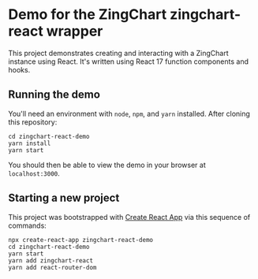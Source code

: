 # Demo for the ZingChart zingchart-react wrapper

This project demonstrates creating and interacting with a ZingChart instance using React.
It's written using React 17 function components and hooks.

## Running the demo

You'll need an environment with `node`, `npm`, and `yarn` installed.
After cloning this repository:

```
cd zingchart-react-demo
yarn install
yarn start
```

You should then be able to view the demo in your browser at `localhost:3000`.
## Starting a new project

This project was bootstrapped with [Create React App](https://github.com/facebook/create-react-app) via this sequence of commands:

```
npx create-react-app zingchart-react-demo
cd zingchart-react-demo
yarn start
yarn add zingchart-react
yarn add react-router-dom
```

